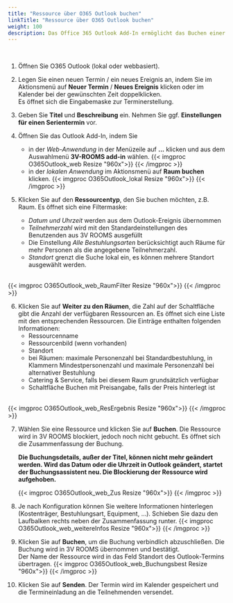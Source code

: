 ```yaml
---
title: "Ressource über O365 Outlook buchen"
linkTitle: "Ressource über O365 Outlook buchen"
weight: 100
description: Das Office 365 Outlook Add-In ermöglicht das Buchen einer Ressource in Outlook.
---
```

</br>

1. Öffnen Sie O365 Outlook (lokal oder webbasiert).
2. Legen Sie einen neuen Termin / ein neues Ereignis an, indem Sie im Aktionsmenü auf **Neuer Termin** / **Neues Ereignis** klicken oder im Kalender bei der gewünschten Zeit doppelklicken. </br>
Es öffnet sich die Eingabemaske zur Terminerstellung.
3. Geben Sie **Titel** und **Beschreibung** ein. Nehmen Sie ggf. **Einstellungen für einen Serientermin** vor.
4. Öffnen Sie das Outlook Add-In, indem Sie </br>

      - in der *Web-Anwendung* in der Menüzeile auf **...** klicken und aus dem Auswahlmenü **3V-ROOMS add-in** wählen.
         {{< imgproc O365Outlook_web Resize "960x">}} {{< /imgproc >}}
      - in der *lokalen Anwendung* im Aktionsmenü auf **Raum buchen** klicken.
         {{< imgproc O365Outlook_lokal Resize "960x">}} {{< /imgproc >}}
5. Klicken Sie auf den **Ressourcentyp**, den Sie buchen möchten, z.B. Raum. Es öffnet sich eine Filtermaske:
   - *Datum und Uhrzeit* werden aus dem Outlook-Ereignis übernommen
   - *Teilnehmerzahl* wird mit den Standardeinstellungen des Benutzenden aus 3V ROOMS ausgefüllt
   - Die Einstellung *Alle Bestuhlungsarten* berücksichtigt auch Räume für mehr Personen als die angegebene Teilnehmerzahl.
   - *Standort* grenzt die Suche lokal ein, es können mehrere Standort ausgewählt werden.
</br>
      {{< imgproc O365Outlook_web_RaumFilter Resize "960x">}} {{< /imgproc >}}

6. Klicken Sie auf **Weiter zu den Räumen**, die Zahl auf der Schaltfläche gibt die Anzahl der verfügbaren Ressourcen an. Es öffnet sich eine Liste mit den entsprechenden Ressourcen. Die Einträge enthalten folgenden Informationen:
   - Ressourcenname
   - Ressourcenbild (wenn vorhanden)
   - Standort
   - bei Räumen: maximale Personenzahl bei Standardbestuhlung, in Klammern Mindestpersonenzahl und maximale Personenzahl bei alternativer Bestuhlung
   - Catering & Service, falls bei diesem Raum grundsätzlich verfügbar
   - Schaltfläche Buchen mit Preisangabe, falls der Preis hinterlegt ist
</br>
   {{< imgproc O365Outlook_web_ResErgebnis Resize "960x">}} {{< /imgproc >}}

7. Wählen Sie eine Ressource und klicken Sie auf **Buchen**. Die Ressource wird in 3V ROOMS blockiert, jedoch noch nicht gebucht. Es öffnet sich die Zusammenfassung der Buchung.

   **Die Buchungsdetails, außer der Titel, können nicht mehr geändert werden. Wird das Datum oder die Uhrzeit in Outlook geändert, startet der Buchungsassistent neu. Die Blockierung der Ressource wird aufgehoben.**

   {{< imgproc O365Outlook_web_Zus Resize "960x">}} {{< /imgproc >}}

8. Je nach Konfiguration können Sie weitere Informationen hinterlegen (Kostenträger, Bestuhlungsart, Equipment, ...). Schieben Sie dazu den Laufbalken rechts neben der Zusammenfassung runter.
   {{< imgproc O365Outlook_web_weitereInfos Resize "960x">}} {{< /imgproc >}}
9. Klicken Sie auf **Buchen**, um die Buchung verbindlich abzuschließen. Die Buchung wird in 3V ROOMS übernommen und bestätigt. </br> Der Name der Ressource wird in das Feld Standort des Outlook-Termins übertragen.
   {{< imgproc O365Outlook_web_Buchungsbest Resize "960x">}} {{< /imgproc >}}
10. Klicken Sie auf **Senden**. Der Termin wird im Kalender gespeichert und die Termineinladung an die Teilnehmenden versendet.
